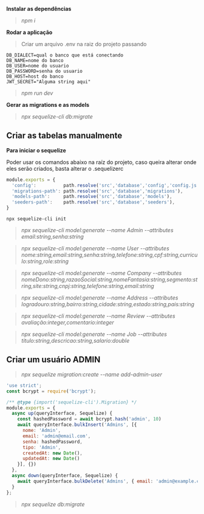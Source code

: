 **Instalar as dependências**

> _npm i_

**Rodar a aplicação**

> Criar um arquivo .env na raiz do projeto passando
```
DB_DIALECT=qual o banco que está conectando
DB_NAME=nome do banco
DB_USER=nome do usuario
DB_PASSWORD=senha do usuario
DB_HOST=host do banco
JWT_SECRET="Alguma string aqui"
```
> _npm run dev_

**Gerar as migrations e as models**

> _npx sequelize-cli db:migrate_

## Criar as tabelas manualmente

**Para iniciar o sequelize**

Poder usar os comandos abaixo na raíz do projeto,
caso queira alterar onde eles serão criados, basta alterar o .sequelizerc

```javascript
module.exports = {
  'config':          path.resolve('src','database','config','config.js'),
  'migrations-path': path.resolve('src','database','migrations'),
  'models-path':     path.resolve('src','database','models'),
  'seeders-path':    path.resolve('src','database','seeders'),
}
```

<code>npx sequelize-cli init</code>

> _npx sequelize-cli model:generate --name Admin --attributes email:string,senha:string_

> _npx sequelize-cli model:generate --name User --attributes nome:string,email:string,senha:string,telefone:string,cpf:string,curriculo:string,role:string_

> _npx sequelize-cli model:generate --name Company --attributes nomeDono:string,razaoSocial:string,nomeFantasia:string,segmento:string,site:string,cnpj:string,telefone:string,email:string_

> _npx sequelize-cli model:generate --name Address --attributes logradouro:string,bairro:string,cidade:string,estado:string,pais:string_

> _npx sequelize-cli model:generate --name Review --attributes avaliação:integer,comentario:integer_

> _npx sequelize-cli model:generate --name Job --attributes titulo:string,descricao:string,salario:double_

## Criar um usuário ADMIN

> _npx sequelize migration:create --name add-admin-user_
```javascript
'use strict';
const bcrypt = require('bcrypt');

/** @type {import('sequelize-cli').Migration} */
module.exports = {
  async up(queryInterface, Sequelize) {
    const hashedPassword = await bcrypt.hash('admin', 10)
    await queryInterface.bulkInsert('Admins', [{
      nome: 'Admin',
      email: 'admin@email.com',
      senha: hashedPassword,
      tipo: 'Admin',
      createdAt: new Date(),
      updatedAt: new Date()
    }], {})
  },
  async down(queryInterface, Sequelize) {
    await queryInterface.bulkDelete('Admins', { email: 'admin@example.com' }, {});
  }
};

```
> _npx sequelize db:migrate_
